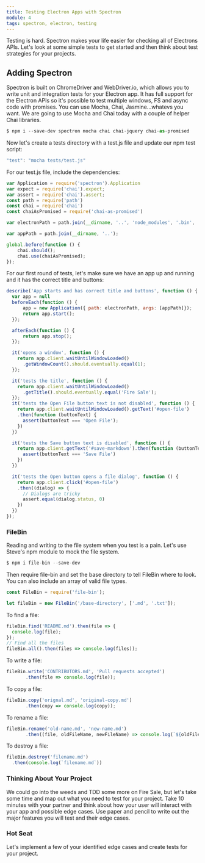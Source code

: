 ```yaml
---
title: Testing Electron Apps with Spectron
module: 4
tags: spectron, electron, testing
---
```


Testing is hard. Spectron makes your life easier for checking all of Electrons APIs. Let's look at some simple tests to get started and then think about test strategies for your projects.

## Adding Spectron

Spectron is built on ChromeDriver and WebDriver.io, which allows you to write unit and integration tests for your Electron app. It has full support for the Electron APIs so it's possible to test multiple windows, FS and async code with promises. You can use Mocha, Chai, Jasmine...whatevs you want. We are going to use Mocha and Chai today with a couple of helper Chai libraries.

```js
$ npm i --save-dev spectron mocha chai chai-jquery chai-as-promised
```

Now let's create a tests directory with a test.js file and update our npm test script:

```js
"test": "mocha tests/test.js"
```

For our test.js file, include the dependencies:

```js
var Application = require('spectron').Application
var expect = require('chai').expect;
var assert = require('chai').assert;
const path = require('path')
const chai = require('chai')
const chaiAsPromised = require('chai-as-promised')

var electronPath = path.join(__dirname, '..', 'node_modules', '.bin', 'electron');

var appPath = path.join(__dirname, '..');

global.before(function () {
    chai.should();
    chai.use(chaiAsPromised);
});
```

For our first round of tests, let's make sure we have an app up and running and it has the correct title and buttons:

```js
describe('App starts and has correct title and buttons', function () {
  var app = null
  beforeEach(function () {
      app = new Application({ path: electronPath, args: [appPath]});
      return app.start();
  });

  afterEach(function () {
      return app.stop();
  });

  it('opens a window', function () {
    return app.client.waitUntilWindowLoaded()
      .getWindowCount().should.eventually.equal(1);
  });

  it('tests the title', function () {
    return app.client.waitUntilWindowLoaded()
      .getTitle().should.eventually.equal('Fire Sale');
  });
  it('tests the Open File button text is not disabled', function () {
    return app.client.waitUntilWindowLoaded().getText('#open-file')
    .then(function (buttonText) {
      assert(buttonText === 'Open File');
    })
  })

  it('tests the Save button text is disabled', function () {
    return app.client.getText('#save-markdown').then(function (buttonText) {
      assert(buttonText === 'Save File')
    })
  })

  it('tests the Open button opens a file dialog', function () {
    return app.client.click('#open-file')
    .then((dialog) => {
      // Dialogs are tricky
      assert.equal(dialog.status, 0)
    })
  })
});
```

### FileBin

Reading and writing to the file system when you test is a pain. Let's use Steve's npm module to mock the file system.

```js
$ npm i file-bin --save-dev
```

Then require file-bin and set the base directory to tell FileBin where to look. You can also include an array of valid file types.

```js
const FileBin = require('file-bin');

let fileBin = new FileBin('/base-directory', ['.md', '.txt']);
```

To find a file:

```js
fileBin.find('README.md').then(file => {
  console.log(file);
});
// Find all the files
fileBin.all().then(files => console.log(files));
```

To write a file:

```js
fileBin.write('CONTRIBUTORS.md', 'Pull requests accepted')
       .then(file => console.log(file));
```

To copy a file:

```js
fileBin.copy('orignal.md', 'original-copy.md')
       .then(copy => console.log(copy));
```

To rename a file:

```js
fileBin.rename('old-name.md', 'new-name.md')
       .then((file, oldFileName, newFileName) => console.log(`${oldFileName} was successfully renamed to ${newFileName}.`)
```

To destroy a file:

```js
fileBin.destroy('filename.md')
  .then(console.log(`filename.md`))
```

### Thinking About Your Project

We could go into the weeds and TDD some more on Fire Sale, but let's take some time and map out what you need to test for your project. Take 10 minutes with your partner and think about how your user will interact with your app and possible edge cases. Use paper and pencil to write out the major features you will test and their edge cases.

### Hot Seat

Let's implement a few of your identified edge cases and create tests for your project.
